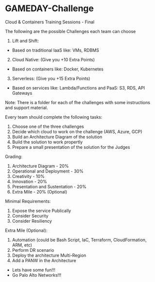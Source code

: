 # GAMEDAY-Challenge
Cloud & Containers Training Sessions - Final

The following are the possible Challenges each team can choose

1. Lift and Shift:
- Based on traditional IaaS like: VMs, RDBMS

2. Cloud Native: (Give you +10 Extra Points)
- Based on containers like: Docker, Kubernetes

3. Serverless: (Give you +15 Extra Points)
- Based on services like: Lambda/Functions and PaaS: S3, RDS, API Gateways

Note: There is a folder for each of fhe challenges with some instructions and support material.


Every team should complete the following tasks:

1. Choose one of the three challenges
2. Decide which cloud to work on the challenge (AWS, Azure, GCP)
3. Build an Architecture Diagram of the solution
4. Build the solution to work propertly
5. Prepare a small presentation of the solution for the Judges

Grading:

1. Architecture Diagram - 20%
2. Operational and Deployment - 30%
3. Creativity - 10%
4. Innovation - 20%
5. Presentation and Sustentation - 20%
6. Extra Mile - 20% (Optional)

Minimal Requirements:
1. Expose the service Publically
2. Consider Security
2. Consider Resiliency

Extra Mile (Optional):
1. Automation (could be Bash Script, IaC, Terraform, CloudFormation, ARM, etc)
2. Perform DR scenario
3. Deploy the architecture Multi-Region
4. Add a PANW in the Architecture

- Lets have some fun!!!
- Go Palo Alto Networks!!!

